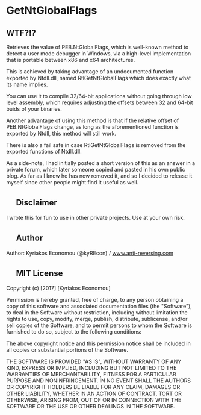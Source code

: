 # GetNtGlobalFlags

WTF?!?
------
Retrieves the value of PEB.NtGlobalFlags, which is well-known method to detect a user mode
debugger in Windows, via a high-level implementation that is portable between x86 and x64 architectures.

This is achieved by taking advantage of an undocumented function exported by Ntdll.dll, named
RtlGetNtGlobalFlags which does exactly what its name implies.

You can use it to compile 32/64-bit applications without going through low level assembly,
which requires adjusting the offsets between 32 and 64-bit buids of your binaries.

Another advantage of using this method is that if the relative offset of PEB.NtGlobalFlags
change, as long as the aforementioned function is exported by Ntdll, this method will still
work.

There is also a fail safe in case RtlGetNtGlobalFlags is removed from the exported functions
of Ntdll.dll.

As a side-note, I had initially posted a short version of this as an answer in a private forum,
which later someone copied and pasted in his own public blog. As far as I know he has now removed
it, and so I decided to release it myself since other people might find it useful as well.

　
Disclaimer
----------
I wrote this for fun to use in other private projects. Use at your own risk.

　
Author
------
Author: Kyriakos Economou (@kyREcon) / www.anti-reversing.com

　
MIT License
-----------

Copyright (c) [2017] [Kyriakos Economou]

Permission is hereby granted, free of charge, to any person obtaining a copy
of this software and associated documentation files (the "Software"), to deal
in the Software without restriction, including without limitation the rights
to use, copy, modify, merge, publish, distribute, sublicense, and/or sell
copies of the Software, and to permit persons to whom the Software is
furnished to do so, subject to the following conditions:

The above copyright notice and this permission notice shall be included in all
copies or substantial portions of the Software.

THE SOFTWARE IS PROVIDED "AS IS", WITHOUT WARRANTY OF ANY KIND, EXPRESS OR
IMPLIED, INCLUDING BUT NOT LIMITED TO THE WARRANTIES OF MERCHANTABILITY,
FITNESS FOR A PARTICULAR PURPOSE AND NONINFRINGEMENT. IN NO EVENT SHALL THE
AUTHORS OR COPYRIGHT HOLDERS BE LIABLE FOR ANY CLAIM, DAMAGES OR OTHER
LIABILITY, WHETHER IN AN ACTION OF CONTRACT, TORT OR OTHERWISE, ARISING FROM,
OUT OF OR IN CONNECTION WITH THE SOFTWARE OR THE USE OR OTHER DEALINGS IN THE
SOFTWARE.
